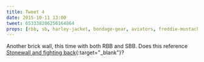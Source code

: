```yaml
---
title: Tweet 4
date: 2015-10-11 13:00
tweet: 653338206256164864
props: [rbb, sb, harley-jacket, bondage-gear, aviators, freddie-mustache, leather-chaps]
---
```

Another brick wall, this time with both RBB and SBB. Does this reference [Stonewall and fighting back](http://unintentionalarry.tumblr.com/post/130986224765/stonewall-means-fight-back){:target="_blank"}?
